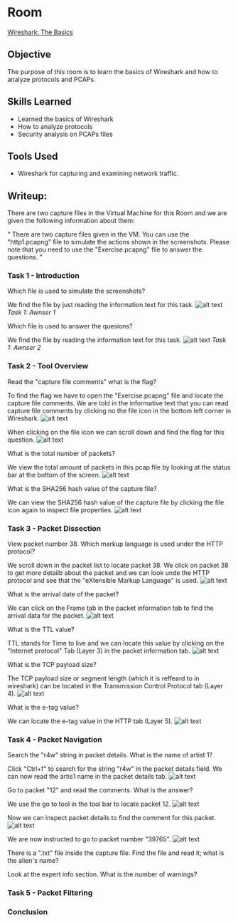 # Room

<a href="https://tryhackme.com/r/room/wiresharkthebasics " target="_blank">Wireshark: The Basics</a>

## Objective

The purpose of this room is to learn the basics of Wireshark and how to analyze protocols and PCAPs.

## Skills Learned

- Learned the basics of Wireshark
- How to analyze protocols
- Security analysis on PCAPs files

## Tools Used

- Wireshark for capturing and examining network traffic.

## Writeup:

There are two capture files in the Virtual Machine for this Room and we are given the following information about them:

"
There are two capture files given in the VM. You can use the "http1.pcapng" file to simulate the actions shown in the screenshots. Please note that you need to use the "Exercise.pcapng" file to answer the questions.
"

### Task 1 - Introduction

Which file is used to simulate the screenshots?

We find the file by just reading the information text for this task.
![alt text](image.png)
_Task 1: Awnser 1_

Which file is used to answer the quesions?

We find the file by reading the information text for this task.
![alt text](image-1.png)
_Task 1: Awnser 2_

### Task 2 - Tool Overview

Read the "capture file comments" what is the flag?

To find the flag we have to open the "Exercise.pcapng" file and locate the capture file comments. We are told in the informative text that you can read capture file comments by clicking no the file icon in the bottom left corner in Wireshark.
![alt text](image-3.png)

When clicking on the file icon we can scroll down and find the flag for this question.
![alt text](image-4.png)

What is the total number of packets?

We view the total amount of packets in this pcap file by looking at the status bar at the bottom of the screen.
![alt text](image-5.png)

What is the SHA256 hash value of the capture file?

We can view the SHA256 hash value of the capture file by clicking the file icon again to inspect file properties.
![alt text](image-6.png)

### Task 3 - Packet Dissection

View packet number 38. Which markup language is used under the HTTP protocol?

We scroll down in the packet list to locate packet 38. We click on packet 38 to get more detailb about the packet and we can look unde the HTTP protocol and see that the "eXtensible Markup Language" is used.
![alt text](image-7.png)

What is the arrival date of the packet?

We can click on the Frame tab in the packet information tab to find the arrival data for the packet.
![alt text](image-8.png)

What is the TTL value?

TTL stands for Time to live and we can locate this value by clicking on the "Internet protocol" Tab (Layer 3) in the packet information tab.
![alt text](image-9.png)

What is the TCP payload size?

The TCP payload size or segment length (which it is reffeard to in wireshark) can be located in the Transmission Control Protocol tab (Layer 4).
![alt text](image-10.png)

What is the e-tag value?

We can locate the e-tag value in the HTTP tab (Layer 5).
![alt text](image-11.png)

### Task 4 - Packet Navigation

Search the "r4w" string in packet details. What is the name of artist 1?

Click "Ctrl+f" to search for the string "r4w" in the packet details field. We can now read the artis1 name in the packet details tab.
![alt text](image-12.png)

Go to packet "12" and read the comments. What is the answer?

We use the go to tool in the tool bar to locate packet 12.
![alt text](image-13.png)

Now we can inspect packet details to find the comment for this packet.
![alt text](image-14.png)

We are now instructed to go to packet number "39765".
![alt text](image-15.png)

There is a ".txt" file inside the capture file. Find the file and read it; what is the alien's name?

Look at the expert info section. What is the number of warnings?

### Task 5 - Packet Filtering

### Conclusion
